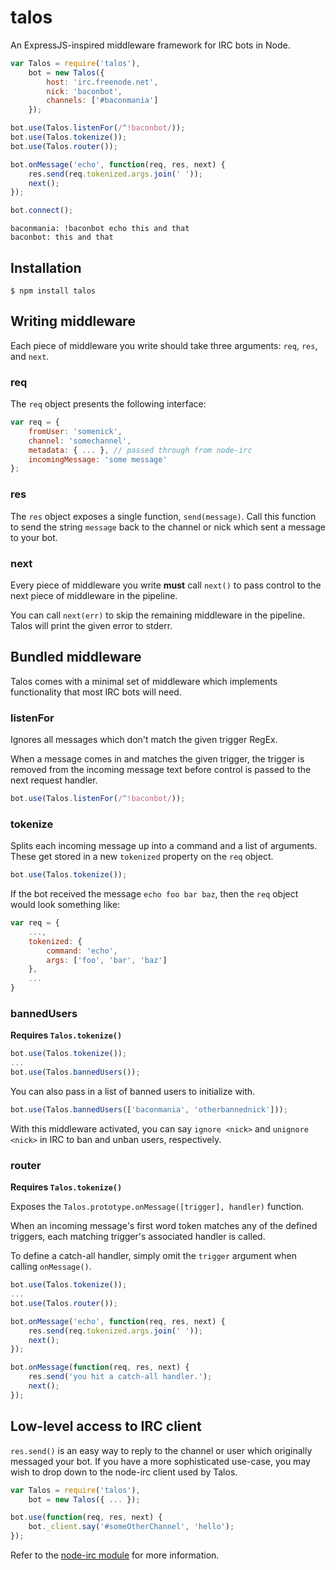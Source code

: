 talos
=====

An ExpressJS-inspired middleware framework for IRC bots in Node.

```javascript
var Talos = require('talos'),
    bot = new Talos({
        host: 'irc.freenode.net',
        nick: 'baconbot',
        channels: ['#baconmania']
    });

bot.use(Talos.listenFor(/^!baconbot/));
bot.use(Talos.tokenize());
bot.use(Talos.router());

bot.onMessage('echo', function(req, res, next) {
    res.send(req.tokenized.args.join(' '));
    next();
});

bot.connect();
```

```
baconmania: !baconbot echo this and that
baconbot: this and that
```

## Installation
```shell
$ npm install talos
```

## Writing middleware
Each piece of middleware you write should take three arguments: `req`, `res`, and `next`.
### req
The `req` object presents the following interface:
```javascript
var req = {
    fromUser: 'somenick',
    channel: 'somechannel',
    metadata: { ... }, // passed through from node-irc
    incomingMessage: 'some message'
};
```
### res
The `res` object exposes a single function, `send(message)`. Call this function to send the string `message` back to the channel or nick which sent a message to your bot.
### next
Every piece of middleware you write __must__ call `next()` to pass control to the next piece of middleware in the pipeline.

You can call `next(err)` to skip the remaining middleware in the pipeline. Talos will print the given error to stderr.
## Bundled middleware
Talos comes with a minimal set of middleware which implements functionality that most IRC bots will need.
### listenFor
Ignores all messages which don't match the given trigger RegEx.

When a message comes in and matches the given trigger, the trigger is removed from the incoming message text before control is passed to the next request handler.
```javascript
bot.use(Talos.listenFor(/^!baconbot/));
```
### tokenize
Splits each incoming message up into a command and a list of arguments. These get stored in a new `tokenized` property on the `req` object.
```javascript
bot.use(Talos.tokenize());
```
If the bot received the message `echo foo bar baz`, then the `req` object would look something like:
```javascript
var req = {
    ...,
    tokenized: {
        command: 'echo',
        args: ['foo', 'bar', 'baz']
    },
    ...
}
```
### bannedUsers
__Requires `Talos.tokenize()`__
```javascript
bot.use(Talos.tokenize());
...
bot.use(Talos.bannedUsers());
```
You can also pass in a list of banned users to initialize with.
```javascript
bot.use(Talos.bannedUsers(['baconmania', 'otherbannednick']));
```
With this middleware activated, you can say `ignore <nick>` and `unignore <nick>` in IRC to ban and unban users, respectively.
### router
__Requires `Talos.tokenize()`__

Exposes the `Talos.prototype.onMessage([trigger], handler)` function.

When an incoming message's first word token matches any of the defined triggers, each matching trigger's associated handler is called.

To define a catch-all handler, simply omit the `trigger` argument when calling `onMessage()`.
```javascript
bot.use(Talos.tokenize());
...
bot.use(Talos.router());

bot.onMessage('echo', function(req, res, next) {
    res.send(req.tokenized.args.join(' '));
    next();
});

bot.onMessage(function(req, res, next) {
    res.send('you hit a catch-all handler.');
    next();
});
```
## Low-level access to IRC client
`res.send()` is an easy way to reply to the channel or user which originally messaged your bot. If you have a more sophisticated use-case, you may wish to drop down to the node-irc client used by Talos.
```javascript
var Talos = require('talos'),
    bot = new Talos({ ... });

bot.use(function(req, res, next) {
    bot._client.say('#someOtherChannel', 'hello');
});
```
Refer to the [node-irc module](https://github.com/martynsmith/node-irc) for more information.
